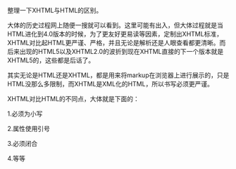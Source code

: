 整理一下XHTML与HTML的区别。

大体的历史过程网上随便一搜就可以看到。这里可能有出入，但大体过程就是当HTML进化到4.0版本的时候，为了更友好更易读等因素，定制出XHTML标准，XHTML对比起HTML更严谨、严格，并且无论是解析还是人眼查看都更清晰。而后来出现的HTML5以及XHTML2.0的波折到现在XHTML直接的下一个版本就是XHTML5的，这些都是后话了。

其实无论是HTML还是XHTML，都是用来将markup在浏览器上进行展示的，只是HTML没那么多限制，而XHTML是XML化的HTML，所以书写必须更严谨。

XHTML对比HTML的不同点，大体就是下面的：

1.必须为小写

2.属性使用引号

3.必须闭合

4.等等


